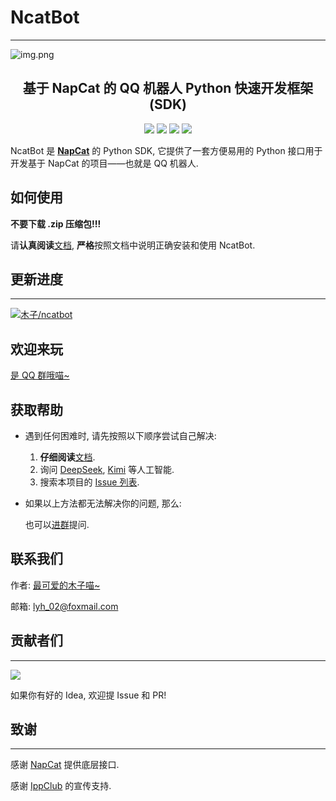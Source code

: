 # NcatBot

---
![img.png](https://socialify.git.ci/liyihao1110/NcatBot/image?description=1&forks=1&issues=1&language=1&logo=https%3A%2F%2Fdocs.ncatbot.xyz%2Fimages%2Flogo.png&name=1&owner=1&pulls=1&stargazers=1&theme=Auto)
<h2 align="center">基于 NapCat 的 QQ 机器人 Python 快速开发框架 (SDK)</h2>
<p align="center">
	<a href="https://pypi.org/project/ncatbot/"><img src="https://img.shields.io/pypi/v/ncatbot"></a>
  <a><img src="https://img.shields.io/badge/License-NcatBot License-green.svg"></a>
    <a href="https://qm.qq.com/q/CHbzJ2LH4k"><img src="https://img.shields.io/badge/官方群聊-201487478-brightgreen.svg"></a>
    <a href="https://qm.qq.com/q/S2zIli2qsu"><img src="https://img.shields.io/badge/基于ncatbot开发的小机器人-3786498591-brightgreen.svg"></a>
</p>

NcatBot 是 **[NapCat](https://github.com/NapNeko/NapCatQQ)** 的 Python SDK, 它提供了一套方便易用的 Python 接口用于开发基于 NapCat 的项目——也就是 QQ 机器人.

## 如何使用

**不要下载 .zip 压缩包!!!**

请**认真阅读**[文档](https://docs.ncatbot.xyz/), **严格**按照文档中说明正确安装和使用 NcatBot.

## 更新进度

---
[![木子/ncatbot](https://gitee.com/li-yihao0328/nc_bot/widgets/widget_card.svg?colors=ffffff,1e252b,323d47,455059,d7deea,99a0ae)](https://gitee.com/li-yihao0328/nc_bot)

## 欢迎来玩

[是 QQ 群哦喵~](https://qm.qq.com/q/L6XGXYqL86)

## 获取帮助

- 遇到任何困难时, 请先按照以下顺序尝试自己解决:
  1. **仔细阅读**[文档](https://docs.ncatbot.xyz/).
  2. 询问 [DeepSeek](https://chat.deepseek.com), [Kimi](https://kimi.ai) 等人工智能.
  3. 搜索本项目的 [Issue 列表](https://github.com/liyihao1110/ncatbot/issues).

- 如果以上方法都无法解决你的问题, 那么:

  也可以[进群](https://qm.qq.com/q/L6XGXYqL86)提问.

## 联系我们

作者: [最可爱的木子喵~](https://gitee.com/li-yihao0328)

邮箱: lyh_02@foxmail.com


## 贡献者们

---
<a href="https://github.com/liyihao1110/ncatbot/graphs/contributors">
  <img src="https://contrib.rocks/image?repo=liyihao1110/ncatbot" />
</a>

如果你有好的 Idea, 欢迎提 Issue 和 PR!

## 致谢

---
感谢 [NapCat](https://github.com/NapNeko/NapCatQQ) 提供底层接口.

感谢 [IppClub](https://github.com/IppClub) 的宣传支持.

